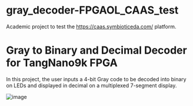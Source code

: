 # gray_decoder-FPGAOL_CAAS_test
Academic project to test the https://caas.symbioticeda.com/  platform.

# Gray to Binary and Decimal Decoder for TangNano9k FPGA

In this project, the user inputs a 4-bit Gray code to be decoded into binary on LEDs and displayed in decimal on a multiplexed 7-segment display.

![image](https://github.com/DJosueMM/gray_decoder-FPGAOL_CAAS_test/assets/81501061/fda98234-75f9-49ed-a039-8a3e77e8f012)
